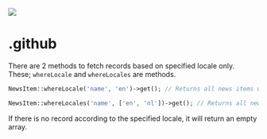 
[<img src="https://github-ads.s3.eu-central-1.amazonaws.com/support-ukraine.svg?t=1" />](https://supportukrainenow.org)

# .github

There are 2 methods to fetch records based on specified locale only. These; `whereLocale` and `whereLocales` are methods.

```php
NewsItem::whereLocale('name', 'en')->get(); // Returns all news items with a name in English

NewsItem::whereLocales('name', ['en', 'nl'])->get(); // Returns all news items with a name in English or Dutch
```
If there is no record according to the specified locale, it will return an empty array.
